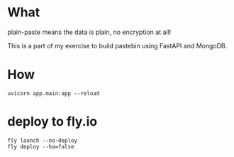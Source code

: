 # What
plain-paste means the data is plain, no encryption at all!

This is a part of my exercise to build pastebin using FastAPI and MongoDB.


# How
```
uvicorn app.main:app --reload
```

# deploy to fly.io
```
fly launch --no-deploy
fly deploy --ha=false
```